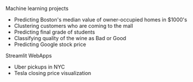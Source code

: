 Machine learning projects
  - Predicting Boston's median value of owner-occupied homes in $1000's
  - Clustering customers who are coming to the mall
  - Predicting final grade of students
  - Classifying quality of the wine as Bad or Good
  - Predicting Google stock price 

Streamlit WebApps
  - Uber pickups in NYC
  - Tesla closing price visualization 
